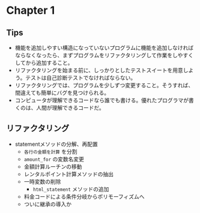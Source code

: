 # Chapter 1
## Tips
- 機能を追加しやすい構造になっていないプログラムに機能を追加しなければならなくなったら、まずプログラムをリファクタリングして作業をしやすくしてから追加すること。
- リファクタリングを始まる前に、しっかりとしたテストスイートを用意しよう。テストは自己診断テストでなければならない。
- リファクタリングでは、プログラムを少しずつ変更すること。そうすれば、間違えても簡単にバグを見つけられる。
- コンピュータが理解できるコードなら誰でも書ける。優れたプログラマが書くのは、人間が理解できるコードだ。
## リファクタリング
- statementメソッドの分解、再配置
  - `各行の金額を計算` を分割
  - `amount_for` の変数名変更
  - 金額計算ルーチンの移動
  - レンタルポイント計算メソッドの抽出
  - 一時変数の削除
    - `html_statement` メソッドの追加
  - 料金コードによる条件分岐からポリモーフィズムへ
  - ついに継承の導入か
